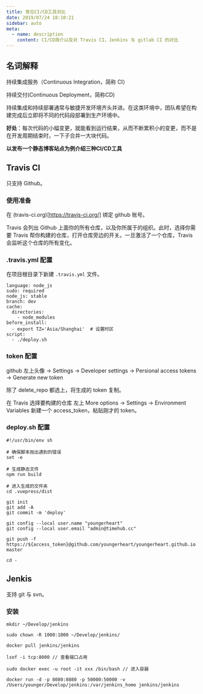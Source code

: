 ```yaml
---
title: 常见CI/CD工具对比
date: 2019/07/24 18:10:21
sidebar: auto
meta:
  - name: description
    content: CI/CD简介以及对 Travis CI，Jenkins 与 gitlab CI 的对比
---
```


## 名词解释

持续集成服务（Continuous Integration，简称 CI）

持续交付(Continuous Deployment，简称CD)

持续集成和持续部署通常与敏捷开发环境齐头并进。在这类环境中，团队希望在构建完成后立即将不同的代码段部署到生产环境中。

**好处**：每次代码的小幅变更，就能看到运行结果，从而不断累积小的变更，而不是在开发周期结束时，一下子合并一大块代码。

**以发布一个静态博客站点为例介绍三种CI/CD工具**

## Travis CI

只支持 Github。

### 使用准备

在 (travis-ci.org)[https://travis-ci.org/] 绑定 github 账号。

Travis 会列出 Github 上面你的所有仓库，以及你所属于的组织。此时，选择你需要 Travis 帮你构建的仓库，打开仓库旁边的开关。一旦激活了一个仓库，Travis 会监听这个仓库的所有变化。

### .travis.yml 配置

在项目根目录下新建 `.travis.yml` 文件。

```
language: node_js
sudo: required
node_js: stable
branch: dev
cache:
  directories:
    - node_modules
before_install:
  - export TZ='Asia/Shanghai'  # 设置时区
script:
  - ./deploy.sh
```

### token 配置

github 左上头像 -> Settings -> Developer settings -> Persional access tokens -> Generate new token

除了 delete_repo 都选上，将生成的 token 复制。

在 Travis 选择要构建的仓库 左上 More options -> Settings -> Environment Variables 新建一个 access_token，粘贴刚才的 token。

### deploy.sh 配置

```
#!/usr/bin/env sh

# 确保脚本抛出遇到的错误
set -e

# 生成静态文件
npm run build

# 进入生成的文件夹
cd .vuepress/dist

git init
git add -A
git commit -m 'deploy'

git config --local user.name "youngerheart"
git config --local user.email "admin@timehub.cc"

git push -f https://${access_token}@github.com/youngerheart/youngerheart.github.io.git master

cd -
```

## Jenkis

支持 git 与 svn。

### 安装

```
mkdir ~/Develop/jenkins

sudo chown -R 1000:1000 ~/Develop/jenkins/

docker pull jenkins/jenkins

lsof -i tcp:8000 // 查看端口占用

sudo docker exec -u root -it xxx /bin/bash // 进入容器

docker run -d -p 8080:8080 -p 50000:50000 -v /Users/younger/Develop/jenkins:/var/jenkins_home jenkins/jenkins
```
